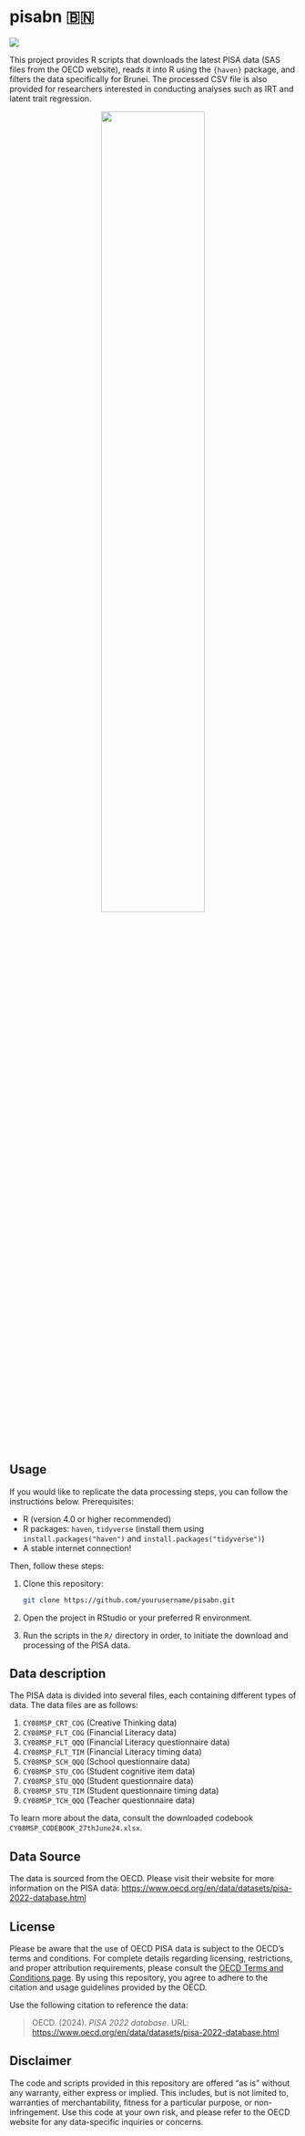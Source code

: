 
<!-- README.md is generated from README.Rmd. Please edit that file -->

# pisabn 🇧🇳

<!-- badges: start -->

![](https://img.shields.io/badge/brunei-yakin-yellow)
<!-- badges: end -->

This project provides R scripts that downloads the latest PISA data (SAS
files from the OECD website), reads it into R using the `{haven}`
package, and filters the data specifically for Brunei. The processed CSV
file is also provided for researchers interested in conducting analyses
such as IRT and latent trait regression.

<p align="center">
<img src="https://cdngnfi2.sgp1.digitaloceanspaces.com/seasia/uploads/images/11393/410661437-17973551441635058-4175323627004018976-n-1jpg" style="width:60%;" href="https://seasia.co/2024/01/01/two-southeast-asian-countries-seize-the-worlds-35-highest-pisa-scores" />
</p>

## Usage

If you would like to replicate the data processing steps, you can follow
the instructions below. Prerequisites:

- R (version 4.0 or higher recommended)
- R packages: `haven`, `tidyverse` (install them using
  `install.packages("haven")` and `install.packages("tidyverse")`)
- A stable internet connection!

Then, follow these steps:

1.  Clone this repository:

    ``` bash
    git clone https://github.com/yourusername/pisabn.git
    ```

2.  Open the project in RStudio or your preferred R environment.

3.  Run the scripts in the `R/` directory in order, to initiate the
    download and processing of the PISA data.

## Data description

The PISA data is divided into several files, each containing different
types of data. The data files are as follows:

1.  `CY08MSP_CRT_COG` (Creative Thinking data)
2.  `CY08MSP_FLT_COG` (Financial Literacy data)
3.  `CY08MSP_FLT_QQQ` (Financial Literacy questionnaire data)
4.  `CY08MSP_FLT_TIM` (Financial Literacy timing data)
5.  `CY08MSP_SCH_QQQ` (School questionnaire data)
6.  `CY08MSP_STU_COG` (Student cognitive item data)
7.  `CY08MSP_STU_QQQ` (Student questionnaire data)
8.  `CY08MSP_STU_TIM` (Student questionnaire timing data)
9.  `CY08MSP_TCH_QQQ` (Teacher questionnaire data)

To learn more about the data, consult the downloaded codebook
`CY08MSP_CODEBOOK_27thJune24.xlsx`.

## Data Source

The data is sourced from the OECD. Please visit their website for more
information on the PISA data:
<https://www.oecd.org/en/data/datasets/pisa-2022-database.html>

## License

Please be aware that the use of OECD PISA data is subject to the OECD’s
terms and conditions. For complete details regarding licensing,
restrictions, and proper attribution requirements, please consult the
[OECD Terms and Conditions
page](https://www.oecd.org/en/about/terms-conditions.html). By using
this repository, you agree to adhere to the citation and usage
guidelines provided by the OECD.

Use the following citation to reference the data:

> OECD. (2024). *PISA 2022 database*. URL:
> <https://www.oecd.org/en/data/datasets/pisa-2022-database.html>

## Disclaimer

The code and scripts provided in this repository are offered “as is”
without any warranty, either express or implied. This includes, but is
not limited to, warranties of merchantability, fitness for a particular
purpose, or non-infringement. Use this code at your own risk, and please
refer to the OECD website for any data-specific inquiries or concerns.
